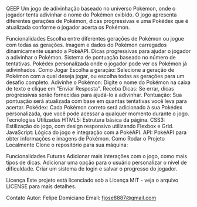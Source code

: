 QEEP
Um jogo de adivinhação baseado no universo Pokémon, onde o jogador tenta adivinhar o nome do Pokémon exibido. O jogo apresenta diferentes gerações de Pokémon, dicas progressivas e uma Pokédex que é atualizada conforme o jogador acerta os Pokémon.

Funcionalidades
Escolha entre diferentes gerações de Pokémon ou jogue com todas as gerações.
Imagem e dados do Pokémon carregados dinamicamente usando a PokéAPI.
Dicas progressivas para ajudar o jogador a adivinhar o Pokémon.
Sistema de pontuação baseado no número de tentativas.
Pokédex personalizada onde o jogador pode ver os Pokémon já adivinhados.
Como Jogar
Escolha a geração: Selecione a geração de Pokémon com a qual deseja jogar, ou escolha todas as gerações para um desafio completo.
Adivinhe o Pokémon: Digite o nome do Pokémon na caixa de texto e clique em "Enviar Resposta".
Receba Dicas: Se errar, dicas progressivas serão fornecidas para ajudá-lo a adivinhar.
Pontuação: Sua pontuação será atualizada com base em quantas tentativas você leva para acertar.
Pokédex: Cada Pokémon correto será adicionado à sua Pokédex personalizada, que você pode acessar a qualquer momento durante o jogo.
Tecnologias Utilizadas
HTML5: Estrutura básica da página.
CSS3: Estilização do jogo, com design responsivo utilizando Flexbox e Grid.
JavaScript: Lógica do jogo e integração com a PokéAPI.
API: PokéAPI para obter informações e imagens de Pokémon.
Como Rodar o Projeto Localmente
Clone o repositório para sua máquina:

Funcionalidades Futuras
Adicionar mais interações com o jogo, como mais tipos de dicas.
Adicionar uma opção para o usuário personalizar o nível de dificuldade.
Criar um sistema de login e salvar o progresso do jogador.

Licença
Este projeto está licenciado sob a Licença MIT - veja o arquivo LICENSE para mais detalhes.

Contato
Autor: Felipe Domiciano
Email: fjose8887@gmail.com

